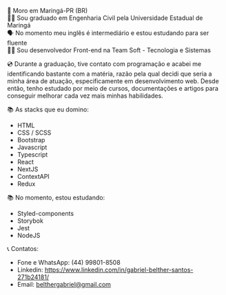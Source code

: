 🏡 Moro em Maringá-PR (BR) </br>
👨‍🎓 Sou graduado em Engenharia Civil pela Universidade Estadual de Maringá </br>
🗣️ No momento meu inglês é intermediário e estou estudando para ser fluente </br>
🧑‍💼 Sou desenvolvedor Front-end na Team Soft - Tecnologia e Sistemas

💿 Durante a graduação, tive contato com programação e acabei me identificando bastante com a matéria, razão pela qual decidi que seria a minha área de atuação, especificamente em desenvolvimento web. Desde então, tenho estudado por meio de cursos, documentações e artigos para conseguir melhorar cada vez mais minhas habilidades. 

📚 As stacks que eu domino:
- HTML
- CSS / SCSS
- Bootstrap
- Javascript
- Typescript
- React
- NextJS
- ContextAPI
- Redux

📚 No momento, estou estudando:
- Styled-components
- Storybok
- Jest
- NodeJS

📞 Contatos:
- Fone e WhatsApp: (44) 99801-8508
- Linkedin: https://www.linkedin.com/in/gabriel-belther-santos-271b24181/
- Email: belthergabriel@gmail.com
